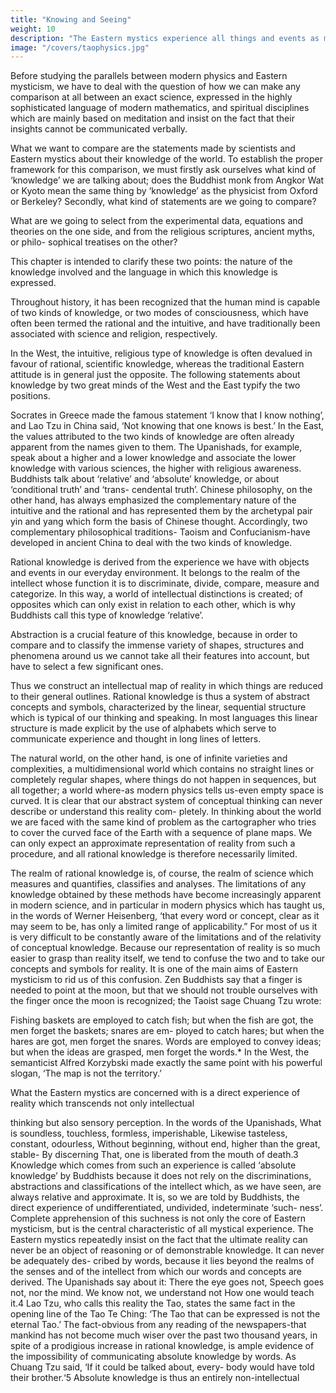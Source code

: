 ```yaml
---
title: "Knowing and Seeing"
weight: 10
description: "The Eastern mystics experience all things and events as manifestations of a basic oneness"
image: "/covers/taophysics.jpg"
---
```



Before studying the parallels between modern physics and Eastern mysticism, we have to deal with the question of how we can make any comparison at all between an exact science,
expressed in the highly sophisticated language of modern
mathematics, and spiritual disciplines which are mainly based
on meditation and insist on the fact that their insights cannot
be communicated verbally.

What we want to compare are the statements made by scientists and Eastern mystics about their knowledge of the world. To establish the proper framework for this comparison, we must firstly ask ourselves what kind of ‘knowledge’ we are talking about; does the Buddhist monk from Angkor Wat or
Kyoto mean the same thing by ‘knowledge’ as the physicist from Oxford or Berkeley? Secondly, what kind of statements are we going to compare? 

What are we going to select from the experimental data, equations and theories on the one side,
and from the religious scriptures, ancient myths, or philo-
sophical treatises on the other? 

This chapter is intended to clarify these two points: the nature of the knowledge involved
and the language in which this knowledge is expressed.

Throughout history, it has been recognized that the human mind is capable of two kinds of knowledge, or two modes of consciousness, which have often been termed the rational and the intuitive, and have traditionally been associated with science and religion, respectively. 

In the West, the intuitive, religious type of knowledge is often devalued in favour of
rational, scientific knowledge, whereas the traditional Eastern
attitude is in general just the opposite. The following statements
about knowledge by two great minds of the West and the East
typify the two positions. 

Socrates in Greece made the famous statement ‘I know that I know nothing’, and Lao Tzu in China
said, ‘Not knowing that one knows is best.’ In the East, the
values attributed to the two kinds of knowledge are often
already apparent from the names given to them. The Upanishads,
for example, speak about a higher and a lower knowledge and
associate the lower knowledge with various sciences, the higher
with religious awareness. Buddhists talk about ‘relative’ and
‘absolute’ knowledge, or about ‘conditional truth’ and ‘trans-
cendental truth’. Chinese philosophy, on the other hand, has
always emphasized the complementary nature of the intuitive
and the rational and has represented them by the archetypal
pair yin and yang which form the basis of Chinese thought.
Accordingly, two complementary philosophical traditions-
Taoism and Confucianism-have developed in ancient China
to deal with the two kinds of knowledge.

Rational knowledge is derived from the experience we have
with objects and events in our everyday environment. It
belongs to the realm of the intellect whose function it is to
discriminate, divide, compare, measure and categorize. In this
way, a world of intellectual distinctions is created; of opposites
which can only exist in relation to each other, which is why
Buddhists call this type of knowledge ‘relative’.

Abstraction is a crucial feature of this knowledge, because in
order to compare and to classify the immense variety of shapes,
structures and phenomena around us we cannot take all their
features into account, but have to select a few significant ones.


Thus we construct an intellectual map of reality in which things are reduced to their general outlines. Rational knowledge is thus a system of abstract concepts and symbols, characterized
by the linear, sequential structure which is typical of our
thinking and speaking. In most languages this linear structure
is made explicit by the use of alphabets which serve to communicate experience and thought in long lines of letters.


The natural world, on the other hand, is one of infinite
varieties and complexities, a multidimensional world which
contains no straight lines or completely regular shapes, where
things do not happen in sequences, but all together; a world
where-as modern physics tells us-even empty space is
curved. It is clear that our abstract system of conceptual
thinking can never describe or understand this reality com-
pletely. In thinking about the world we are faced with the same
kind of problem as the cartographer who tries to cover the
curved face of the Earth with a sequence of plane maps. We
can only expect an approximate representation of reality from
such a procedure, and all rational knowledge is therefore
necessarily limited.

The realm of rational knowledge is, of course, the realm of
science which measures and quantifies, classifies and analyses.
The limitations of any knowledge obtained by these methods
have become increasingly apparent in modern science, and in
particular in modern physics which has taught us, in the words
of Werner Heisenberg, ‘that every word or concept, clear as
it may seem to be, has only a limited range of applicability.”
For most of us it is very difficult to be constantly aware of the
limitations and of the relativity of conceptual knowledge.
Because our representation of reality is so much easier to grasp
than reality itself, we tend to confuse the two and to take our
concepts and symbols for reality. It is one of the main aims of
Eastern mysticism to rid us of this confusion. Zen Buddhists
say that a finger is needed to point at the moon, but that we
should not trouble ourselves with the finger once the moon
is recognized; the Taoist sage Chuang Tzu wrote:

Fishing baskets are employed to catch fish; but when the
fish are got, the men forget the baskets; snares are em-
ployed to catch hares; but when the hares are got, men
forget the snares. Words are employed to convey ideas;
but when the ideas are grasped, men forget the words.*
In the West, the semanticist Alfred Korzybski made exactly
the same point with his powerful slogan, ‘The map is not the
territory.’

What the Eastern mystics are concerned with is a direct
experience of reality which transcends not only intellectual

thinking but also sensory perception. In the words of the
Upanishads,
What is soundless, touchless, formless, imperishable,
Likewise tasteless, constant, odourless,
Without beginning, without end, higher than the great,
stable-
By discerning That, one is liberated from the mouth of
death.3
Knowledge which comes from such an experience is called
‘absolute knowledge’ by Buddhists because it does not rely
on the discriminations, abstractions and classifications of the
intellect which, as we have seen, are always relative and
approximate. It is, so we are told by Buddhists, the direct
experience of undifferentiated, undivided, indeterminate ‘such-
ness’. Complete apprehension of this suchness is not only the
core of Eastern mysticism, but is the central characteristic of
all mystical experience.
The Eastern mystics repeatedly insist on the fact that the
ultimate reality can never be an object of reasoning or of
demonstrable knowledge. It can never be adequately des-
cribed by words, because it lies beyond the realms of the senses
and of the intellect from which our words and concepts are
derived. The Upanishads say about it:
There the eye goes not,
Speech goes not, nor the mind.
We know not, we understand not
How one would teach it.4
Lao Tzu, who calls this reality the Tao, states the same fact in
the opening line of the Tao Te Ching: ‘The Tao that can be
expressed is not the eternal Tao.’ The fact-obvious from any
reading of the newspapers-that mankind has not become
much wiser over the past two thousand years, in spite of a
prodigious increase in rational knowledge, is ample evidence
of the impossibility of communicating absolute knowledge by
words. As Chuang Tzu said, ‘If it could be talked about, every-
body would have told their brother.‘5
Absolute knowledge is thus an entirely non-intellectual

